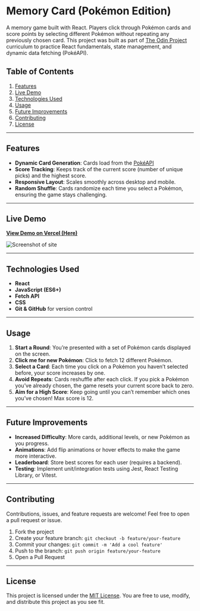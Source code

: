 # Memory Card (Pokémon Edition)

A memory game built with React. Players click through Pokémon cards and score points by selecting different Pokémon without repeating any previously chosen card. This project was built as part of [The Odin Project](https://www.theodinproject.com/) curriculum to practice React fundamentals, state management, and dynamic data fetching (PokéAPI).

## Table of Contents
1. [Features](#features)
2. [Live Demo](#live-demo)
3. [Technologies Used](#technologies-used)
4. [Usage](#usage)
5. [Future Improvements](#future-improvements)
6. [Contributing](#contributing)
7. [License](#license)

---

## Features
- **Dynamic Card Generation**: Cards load from the [PokéAPI](https://pokeapi.co/)
- **Score Tracking**: Keeps track of the current score (number of unique picks) and the highest score.
- **Responsive Layout**: Scales smoothly across desktop and mobile.
- **Random Shuffle**: Cards randomize each time you select a Pokémon, ensuring the game stays challenging.

---

## Live Demo
**[View Demo on Vercel (Here)](https://memory-card-taupe-three.vercel.app/)**

<img alt="Screenshot of site" src="https://github.com/user-attachments/assets/5d8240d5-95a2-4338-8270-f760a9cda171">

---

## Technologies Used
- **React**
- **JavaScript (ES6+)**
- **Fetch API**
- **CSS**
- **Git & GitHub** for version control

---

## Usage
1. **Start a Round**: You’re presented with a set of Pokémon cards displayed on the screen.
2. **Click me for new Pokémon**: Click to fetch 12 different Pokémon.
3. **Select a Card**: Each time you click on a Pokémon you haven’t selected before, your score increases by one.
4. **Avoid Repeats**: Cards reshuffle after each click. If you pick a Pokémon you’ve already chosen, the game resets your current score back to zero.
5. **Aim for a High Score**: Keep going until you can’t remember which ones you’ve chosen! Max score is 12.

---

## Future Improvements
- **Increased Difficulty**: More cards, additional levels, or new Pokémon as you progress.
- **Animations**: Add flip animations or hover effects to make the game more interactive.
- **Leaderboard**: Store best scores for each user (requires a backend).
- **Testing**: Implement unit/integration tests using Jest, React Testing Library, or Vitest.

---

## Contributing
Contributions, issues, and feature requests are welcome! Feel free to open a pull request or issue.

1. Fork the project  
2. Create your feature branch: `git checkout -b feature/your-feature`  
3. Commit your changes: `git commit -m 'Add a cool feature'`  
4. Push to the branch: `git push origin feature/your-feature`  
5. Open a Pull Request

---

## License
This project is licensed under the [MIT License](./LICENSE.txt). You are free to use, modify, and distribute this project as you see fit.
